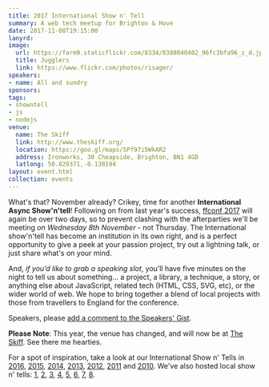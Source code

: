 ```yaml
---
title: 2017 International Show n' Tell
summary: A web tech meetup for Brighton & Hove
date: 2017-11-08T19:15:00
lanyrd: 
image:
  url: https://farm9.staticflickr.com/8334/8388040402_96fc3bfa96_z_d.jpg
  title: Jugglers
  link: https://www.flickr.com/photos/risager/
speakers:
- name: All and sundry
sponsors:
tags:
- showntell
- js
- nodejs
venue:
  name: The Skiff
  link: http://www.theskiff.org/
  location: https://goo.gl/maps/SPf97i5WkAR2
  address: Ironworks, 30 Cheapside, Brighton, BN1 4GD
  latlong: 50.829371,-0.138194
layout: event.html
collection: events
---
```


What's that? November already? Crikey, time for another **International Async Show'n'tell**! Following on from last year's success, [ffconf 2017][ff] will again be over two days, so to prevent clashing with the afterparties we'll be meeting *on Wednesday 8th November* - not Thursday. The International show'n'tell has become an institution in its own right, and is a perfect opportunity to give a peek at your passion project, try out a lightning talk, or just share what's on your mind.

And, _if you’d like to grab a speaking slot_, you’ll have five minutes on the night to tell us about something… a project, a library, a technique, a story, or anything else about JavaScript, related tech (HTML, CSS, SVG, etc), or the wider world of web. We hope to bring together a blend of local projects with those from travellers to England for the conference.

Speakers, please <a data-gist href="https://gist.github.com/larister/f079111663031d4db0339f8e3f12b55f">add a comment to the Speakers' Gist</a>.

**Please Note**: This year, the venue has changed, and will now be at [The Skiff][the-skiff]. See there me hearties.

For a spot of inspiration, take a look at our International Show n' Tells in [2016][showntell-2016], [2015][showntell-2015], [2014][showntell-2014], [2013][showntell-2013], [2012][showntell-2012], [2011][showntell-2011] and [2010][showntell-2010]. We've also hosted local show n' tells: [1][spring-2016], [2][spring-2015], [3][birthday-4], [4][birthday-3], [5][birthday-2], [6][birthday-1], [7][showntell-2], [8][showntell-1].

[ff]: http://2017.ffconf.org/
[event-lanyrd]: http://lanyrd.com/2016/asyncjs-international-showntell
[the-skiff]: http://www.the-skiff.org

[async]: http://asyncjs.com
[showntell-1]: http://asyncjs.com/showntell/
[showntell-2]: http://asyncjs.com/showntell2/
[spring-2015]: http://asyncjs.com/showntell-spring-2015/
[spring-2016]: http://asyncjs.com/showntell-spring-2016/
[birthday-1]: http://asyncjs.com/birthday/
[birthday-2]: http://asyncjs.com/birthday2/
[birthday-3]: http://asyncjs.com/birthday3/
[birthday-4]: http://asyncjs.com/birthday4/
[birthday-5]: http://asyncjs.com/birthday5/
[showntell-2010]: http://asyncjs.com/showntell3/
[showntell-2011]: http://asyncjs.com/international2011/
[showntell-2012]: http://asyncjs.com/showntell-2012/
[showntell-2013]: http://asyncjs.com/showntell-2013/
[showntell-2014]: http://asyncjs.com/showntell-2014/
[showntell-2015]: http://asyncjs.com/showntell-2015/
[showntell-2016]: https://asyncjs.com/international-show-n-tell-2016/
